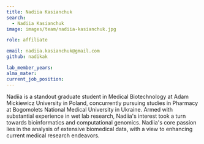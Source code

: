```yaml
---
title: Nadiia Kasianchuk
search:
  - Nadiia Kasianchuk
image: images/team/nadiia-kasianchuk.jpg

role: affiliate

email: nadiia.kasianchuk@gmail.com
github: nadikak 

lab_member_years: 
alma_mater: 
current_job_position: 
---
```

Nadiia is a standout graduate student in Medical Biotechnology at Adam Mickiewicz University in Poland, concurrently pursuing studies in Pharmacy at Bogomolets National Medical University in Ukraine. Armed with substantial experience in wet lab research, Nadiia's interest took a turn towards bioinformatics and computational genomics. Nadiia's core passion lies in the analysis of extensive biomedical data, with a view to enhancing current medical research endeavors.

